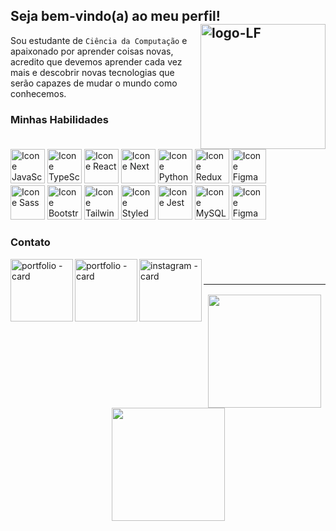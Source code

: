 ## Seja bem-vindo(a) ao meu perfil! <img src="https://leofagundes.s3.amazonaws.com/favicon.svg" alt="logo-LF" min-width="200px" max-width="200px" width="200px" align="right"> 

<!-- 
<img src="https://leofagundes.s3.amazonaws.com/favicon.svg" alt="logo-LF" min-width="150px" max-width="150px" width="150px" align="right"> 
<img src="https://raw.githubusercontent.com/MicaelliMedeiros/micaellimedeiros/master/image/computer-illustration.png" alt="ilustração de um computador" min-width="200px" max-width="200px" width="200px" align="right">
-->


Sou estudante de `Ciência da Computação` e apaixonado por aprender coisas novas, acredito que devemos aprender cada vez mais e descobrir novas tecnologias que serão capazes de mudar o mundo como conhecemos.

<!-- Portfólio: <a href="https://leofagundes.vercel.app/" target="_blank" style="text-decoration: none; color: #ff5733;">`https://leofagundes.vercel.app/`</a> -->

### Minhas Habilidades
<!--<img alt="Icone Html" src="https://skillicons.dev/icons?i=py,flask,django,js,ts,react,nextjs,html,css,sass,bootstrap,tailwind,git,mysql"/>-->
<div style="display: inline-block">
  <a href="https://developer.mozilla.org/en-US/docs/Web/JavaScript" target="_blank"><img alt="Icone JavaScript" src="https://leofagundes.s3.amazonaws.com/skills/javascript.svg" width="55px"/></a>
  <a href="https://www.typescriptlang.org/" target="_blank"><img alt="Icone TypeScript" src="https://leofagundes.s3.amazonaws.com/skills/typescript.svg" width="55px"/></a>
  <a href="https://reactjs.org/" target="_blank"><img alt="Icone React" src="https://leofagundes.s3.amazonaws.com/skills/react.svg" width="55px"/></a>
  <a href="https://nextjs.org/" target="_blank"><img alt="Icone Next" src="https://leofagundes.s3.amazonaws.com/skills/next.svg" width="55px"/></a>
  <a href="https://docs.python.org/3/" target="_blank"><img alt="Icone Python" src="https://leofagundes.s3.amazonaws.com/skills/python.svg" width="55px"/></a>
  <a href="https://redux.js.org/" target="_blank"><img alt="Icone Redux" src="https://leofagundes.s3.amazonaws.com/skills/redux.svg" width="55px"/></a>
  <a href="https://nodejs.org/docs/latest/api/" target="_blank"><img alt="Icone Figma" src="https://leofagundes.s3.amazonaws.com/skills/node.svg" width="55px"/></a>

  <!--<a href="https://developer.mozilla.org/en-US/docs/Web/JavaScript" target="_blank"><img alt="Icone JavaScript" src="https://skillicons.dev/icons?i=js"/></a>
  <a href="https://www.typescriptlang.org/" target="_blank"><img alt="Icone TypeScript" src="https://skillicons.dev/icons?i=ts"/></a>
  <a href="https://reactjs.org/" target="_blank"><img alt="Icone React" src="https://skillicons.dev/icons?i=react"/></a>
  <a href="https://nextjs.org/" target="_blank"><img alt="Icone Next" src="https://skillicons.dev/icons?i=nextjs"/></a>
  <a href="https://developer.mozilla.org/en-US/docs/Web/HTML" target="_blank"><img alt="Icone HTML" src="https://skillicons.dev/icons?i=html"/></a>
  <a href="https://developer.mozilla.org/en-US/docs/Web/CSS" target="_blank"><img alt="Icone CSS" src="https://skillicons.dev/icons?i=css"/></a>
  <a href="https://docs.python.org/3/" target="_blank"><img alt="Icone Python" src="https://skillicons.dev/icons?i=py"/></a>
  <a href="https://flask.palletsprojects.com/" target="_blank"><img alt="Icone Flask" src="https://skillicons.dev/icons?i=flask"/></a>-->
</div>
<div style="display: inline-block">
  <a href="https://sass-lang.com/" target="_blank"><img alt="Icone Sass" src="https://leofagundes.s3.amazonaws.com/skills/sass.svg" width="55px"/></a>
  <a href="https://getbootstrap.com/" target="_blank"><img alt="Icone Bootstrap" src="https://leofagundes.s3.amazonaws.com/skills/bootstrap.svg" width="55px"/></a>
  <a href="https://tailwindcss.com/" target="_blank"><img alt="Icone Tailwind CSS" src="https://leofagundes.s3.amazonaws.com/skills/tailwind.svg" width="55px"/></a>
  <a href="https://styled-components.com/" target="_blank"><img alt="Icone Styled Components" src="https://leofagundes.s3.amazonaws.com/skills/styled-components.svg" width="55px"/></a>
  <a href="https://help.figma.com/hc/en-us" target="_blank"><img alt="Icone Jest" src="https://leofagundes.s3.amazonaws.com/skills/jest.svg" width="55px"/></a>
  <a href="https://dev.mysql.com/doc/" target="_blank"><img alt="Icone MySQL" src="https://leofagundes.s3.amazonaws.com/skills/sql.svg" width="55px"/></a>
  <a href="https://help.figma.com/hc/en-us" target="_blank"><img alt="Icone Figma" src="https://leofagundes.s3.amazonaws.com/skills/figma.svg" width="55px"/></a>
  
  <!--<a href="https://sass-lang.com/" target="_blank"><img alt="Icone Sass" src="https://skillicons.dev/icons?i=sass"/></a>
  <a href="https://getbootstrap.com/" target="_blank"><img alt="Icone Bootstrap" src="https://skillicons.dev/icons?i=bootstrap"/></a>
  <a href="https://tailwindcss.com/" target="_blank"><img alt="Icone Tailwind CSS" src="https://skillicons.dev/icons?i=tailwind"/></a>
  <a href="https://styled-components.com/" target="_blank"><img alt="Icone Styled Components" src="https://skillicons.dev/icons?i=styledcomponents"/></a>
  <a href="https://help.figma.com/hc/en-us" target="_blank"><img alt="Icone Jest" src="https://skillicons.dev/icons?i=jest"/></a>
  <a href="https://git-scm.com/doc" target="_blank"><img alt="Icone Git" src="https://skillicons.dev/icons?i=git"/></a>
  <a href="https://dev.mysql.com/doc/" target="_blank"><img alt="Icone MySQL" src="https://skillicons.dev/icons?i=mysql"/></a>
  <a href="https://help.figma.com/hc/en-us" target="_blank"><img alt="Icone Figma" src="https://skillicons.dev/icons?i=figma"/></a>-->
</div>
</div>

### Contato

<a href="leofagundes.dev.br" target="_blank"><img src="https://leofagundes.s3.amazonaws.com/portfolio+-+card.png" alt="portfolio - card" min-width="100px" max-width="100px" width="100px" align="left"></a>
<a href="https://www.linkedin.com/in/leonardo-fagundes-5a348a248/" target="_blank"><img src="https://leofagundes.s3.amazonaws.com/linkedin+-+card.png" alt="portfolio - card" min-width="100px" max-width="100px" width="100px" align="left"></a>
<a href="https://www.instagram.com/leo.fagundes.50/" target="_blank"><img src="https://leofagundes.s3.amazonaws.com/instagram+-+card.png" alt="instagram - card" min-width="100px" max-width="100px" width="100px" align="left"></a>

<br>

### <hr />
<div align="center" class="custom-border">
  <img height="181em" src="https://github-readme-stats.vercel.app/api?username=leoFagundes&show_icons=true&bg_color=0F0F0F&title_color=01A66B&text_color=fff&icon_color=01A66B&border_color=01A66B&hide_rank=true&include_all_commits=true&count_private=true"/>
  <img height="181em" src="https://github-readme-stats.vercel.app/api/top-langs/?username=leoFagundes&card_width&layout=compact&langs_count=7&bg_color=0F0F0F&title_color=01A66B&text_color=fff&icon_color=01A66B&border_color=01A66B&count_private=true"/>
</div> 
